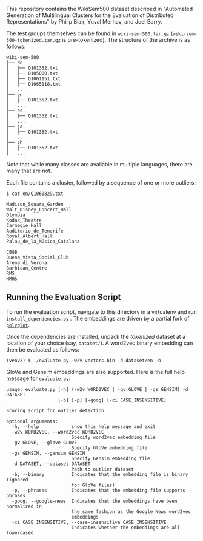This repository contains the WikiSem500 dataset described in "Automated Generation of Multilingual Clusters for the Evaluation of Distributed Representations" by Philip Blair, Yuval Merhav, and Joel Barry.

The test groups themselves can be found in `wiki-sem-500.tar.gz` (`wiki-sem-500-tokenized.tar.gz` is pre-tokenized). The structure of the archive is as follows:

```
wiki-sem-500
├── de
│   ├── Q101352.txt
│   ├── Q105000.txt
│   ├── Q1061151.txt
│   ├── Q1065118.txt
│   ...
├── en
│   ├── Q101352.txt
│   ...
├── es
│   ├── Q101352.txt
│   ...
├── ja
│   ├── Q101352.txt
│   ...
├── zh
│   ├── Q101352.txt
│   ...
```

Note that while many classes are available in multiple languages, there are many that are not.

Each file contains a cluster, followed by a sequence of one or more outliers:
```
$ cat en/Q1060829.txt

Madison_Square_Garden
Walt_Disney_Concert_Hall
Olympia
Kodak_Theatre
Carnegie_Hall
Auditorio_de_Tenerife
Royal_Albert_Hall
Palau_de_la_Música_Catalana

CBGB
Buena_Vista_Social_Club
Arena_di_Verona
Barbican_Centre
RMS
HMHS
```


## Running the Evaluation Script
To run the evaluation script, navigate to this directory in a virtualenv
and run `install_dependencies.py` . The embeddings are driven by a partial
fork of [`polyglot`][polyglot].

Once the dependencies are installed, unpack the *tokenized* dataset at a location
of your choice (say, `dataset/`). A word2vec binary embedding can then be evaluated as
follows:

```
(venv2) $ ./evaluate.py -w2v vectors.bin -d dataset/en -b
```

GloVe and Gensim embeddings are also supported. Here is the full help message for
`evaluate.py`:

```
usage: evaluate.py [-h] (-w2v WORD2VEC | -gv GLOVE | -gs GENSIM) -d DATASET
                   [-b] [-p] [-goog] [-ci CASE_INSENSITIVE]

Scoring script for outlier detection

optional arguments:
  -h, --help            show this help message and exit
  -w2v WORD2VEC, --word2vec WORD2VEC
                        Specify word2vec embedding file
  -gv GLOVE, --glove GLOVE
                        Specify GloVe embedding file
  -gs GENSIM, --gensim GENSIM
                        Specify Gensim embedding file
  -d DATASET, --dataset DATASET
                        Path to outlier dataset
  -b, --binary          Indicates that the embedding file is binary (ignored
                        for GloVe files)
  -p, --phrases         Indicates that the embedding file supports phrases
  -goog, --google-news  Indicates that the embeddings have been normalized in
                        the same fashion as the Google News word2vec
                        embeddings
  -ci CASE_INSENSITIVE, --case-insensitive CASE_INSENSITIVE
                        Indicates whether the embeddings are all lowercased
```


[polyglot]: https://github.com/aboSamoor/polyglot/
